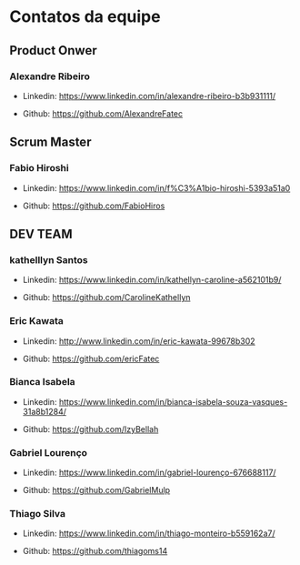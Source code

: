 # Contatos da equipe

## Product Onwer 

### Alexandre Ribeiro

- Linkedin: https://www.linkedin.com/in/alexandre-ribeiro-b3b931111/

- Github: https://github.com/AlexandreFatec

## Scrum Master

### Fabio Hiroshi

- Linkedin: https://www.linkedin.com/in/f%C3%A1bio-hiroshi-5393a51a0

- Github: https://github.com/FabioHiros

## DEV TEAM

### kathelllyn Santos

- Linkedin: https://www.linkedin.com/in/kathellyn-caroline-a562101b9/

- Github: https://github.com/CarolineKathellyn

### Eric Kawata

- Linkedin: http://www.linkedin.com/in/eric-kawata-99678b302

- Github: https://github.com/ericFatec

### Bianca Isabela

- Linkedin: https://www.linkedin.com/in/bianca-isabela-souza-vasques-31a8b1284/

- Github: https://github.com/IzyBellah

### Gabriel Lourenço

- Linkedin: https://www.linkedin.com/in/gabriel-lourenço-676688117/

- Github: https://github.com/GabrielMulp

### Thiago Silva 

- Linkedin: https://www.linkedin.com/in/thiago-monteiro-b559162a7/

- Github: https://github.com/thiagoms14 



